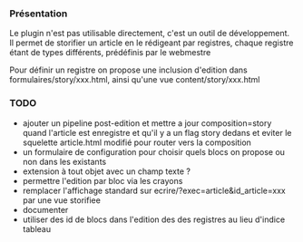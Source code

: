 ### Présentation

Le plugin n'est pas utilisable directement, c'est un outil de développement.
Il permet de storifier un article en le rédigeant par registres, chaque registre étant de types différents, prédéfinis par le webmestre

Pour définir un registre on propose une inclusion d'edition dans formulaires/story/xxx.html, ainsi qu'une vue content/story/xxx.html


### TODO

* ajouter un pipeline post-edition et mettre a jour composition=story quand l'article est enregistre et qu'il y a un flag story dedans
et eviter le squelette article.html modifié pour router vers la composition
* un formulaire de configuration pour choisir quels blocs on propose ou non dans les existants
* extension à tout objet avec un champ texte ?
* permettre l'edition par bloc via les crayons
* remplacer l'affichage standard sur ecrire/?exec=article&id_article=xxx par une vue storifiee
* documenter
* utiliser des id de blocs dans l'edition des des registres au lieu d'indice tableau